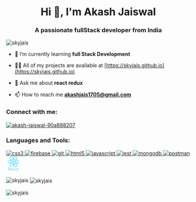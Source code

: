 <h1 align="center">Hi 👋, I'm Akash Jaiswal</h1>
<h3 align="center">A passionate fullStack developer from India</h3>

<p align="left"> <img src="https://komarev.com/ghpvc/?username=skyjais&label=Profile%20views&color=0e75b6&style=flat" alt="skyjais" /> </p>

- 🌱 I’m currently learning **full Stack Development**

- 👨‍💻 All of my projects are available at [https://skyjais.github.io](https://skyjais.github.io)

- 💬 Ask me about **react redux**

- 📫 How to reach me **akashjais1705@gmail.com**

<h3 align="left">Connect with me:</h3>
<p align="left">
<a href="https://linkedin.com/in/akash-jaiswal-90a888207" target="blank"><img align="center" src="https://raw.githubusercontent.com/rahuldkjain/github-profile-readme-generator/master/src/images/icons/Social/linked-in-alt.svg" alt="akash-jaiswal-90a888207" height="30" width="40" /></a>
</p>

<h3 align="left">Languages and Tools:</h3>
<p align="left"> <a href="https://www.w3schools.com/css/" target="_blank" rel="noreferrer"> <img src="https://www.vectorlogo.zone/logos/w3_css/w3_css-icon.svg" alt="css3" width="40" height="40"/> </a>  <a href="https://firebase.google.com/" target="_blank" rel="noreferrer"> <img src="https://www.vectorlogo.zone/logos/firebase/firebase-icon.svg" alt="firebase" width="40" height="40"/> </a> <a href="https://git-scm.com/" target="_blank" rel="noreferrer"> <img src="https://www.vectorlogo.zone/logos/git-scm/git-scm-icon.svg" alt="git" width="40" height="40"/> </a> <a href="https://www.w3.org/html/" target="_blank" rel="noreferrer"> <img src="https://www.vectorlogo.zone/logos/w3_html5/w3_html5-icon.svg" alt="html5" width="40" height="40"/> </a> <a href="https://developer.mozilla.org/en-US/docs/Web/JavaScript" target="_blank" rel="noreferrer"> <img src="https://www.vectorlogo.zone/logos/jsfoundation/jsfoundation-icon.svg" alt="javascript" width="40" height="40"/> </a> <a href="https://jestjs.io" target="_blank" rel="noreferrer"> <img src="https://www.vectorlogo.zone/logos/jestjsio/jestjsio-icon.svg" alt="jest" width="40" height="40"/> </a> <a href="https://www.mongodb.com/" target="_blank" rel="noreferrer"> <img src="https://www.vectorlogo.zone/logos/mongodb/mongodb-icon.svg" alt="mongodb" width="40" height="40"/> </a> <a href="https://postman.com" target="_blank" rel="noreferrer"> <img src="https://www.vectorlogo.zone/logos/getpostman/getpostman-icon.svg" alt="postman" width="40" height="40"/> </a> <a href="https://reactjs.org/" target="_blank" rel="noreferrer"> <img src="https://raw.githubusercontent.com/devicons/devicon/master/icons/react/react-original-wordmark.svg" alt="react" width="40" height="40"/> </a>   </a> </p>

<p><img align="left" src="https://github-readme-stats.vercel.app/api/top-langs?username=skyjais&show_icons=true&locale=en&layout=compact" alt="skyjais" /></p>

<p>&nbsp;<img align="center" src="https://github-readme-stats.vercel.app/api?username=skyjais&show_icons=true&locale=en" alt="skyjais" /></p>

<p><img align="center" src="https://github-readme-streak-stats.herokuapp.com/?user=skyjais&" alt="skyjais" /></p>


